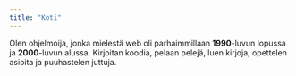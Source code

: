 ```yaml
---
title: "Koti"
---
```

Olen ohjelmoija, jonka mielestä web oli parhaimmillaan **1990**-luvun lopussa ja **2000**-luvun alussa. Kirjoitan koodia, pelaan pelejä, luen kirjoja, opettelen asioita ja puuhastelen juttuja.